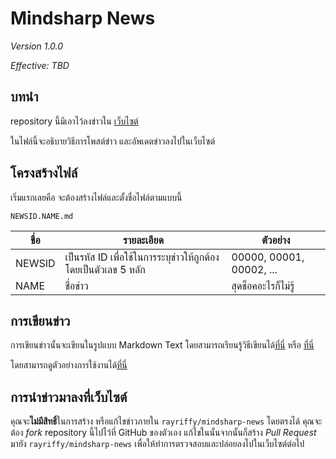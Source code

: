 # Mindsharp News
_Version 1.0.0_

_Effective: TBD_

## บทนำ

repository นี้มีเอาไว้ลงข่าวใน [เว็บไซต์](https://mindsharp.rayriffy.com)

ในไฟล์นี้จะอธิบายวิธีการโพสต์ข่าว และอัพเดตข่าวลงไปในเว็บไซต์

## โครงสร้างไฟล์

เริ่มแรกเลยคือ จะต้องสร้างไฟล์และตั้งชื่อไฟล์ตามแบบนี้

`NEWSID.NAME.md`

| ชื่อ      | รายละเอียด                                          | ตัวอย่าง                   |
|---------|----------------------------------------------------|--------------------------|
| NEWSID  | เป็นรหัส ID เพื่อใช้ในการระบุข่าวให้ถูกต้องโดยเป็นตัวเลข 5 หลัก | 00000, 00001, 00002, ... |
| NAME    | ชื่อข่าว                                              | สุดช็อคอะไรก็ไม่รู้            |

## การเขียนข่าว

การเขียนข่าวนั้นจะเขียนในรูปแบบ Markdown Text โดยสามารถเรียนรู้วิธีเขียนได้[ที่นี่](https://guides.github.com/features/mastering-markdown/) หรือ [ที่นี่](https://github.com/adam-p/markdown-here/wiki/Markdown-Cheatsheet)

โดยสามารถดูตัวอย่างการใช้งานได้[ที่นี่](https://mindsharp.rayriffy.com/news/?id=00000)

## การนำข่าวมาลงที่เว็บไซต์

คุณจะ**ไม่มีสิทธิ์**ในการสร้าง หรือแก้ไขข่าวภายใน `rayriffy/mindsharp-news` โดยตรงได้ คุณจะต้อง *fork* repository นี้ไปไว้ที่ GitHub ของตัวเอง แก้ไขในนั้นจากนั้นก็สร้าง *Pull Request* มายัง `rayriffy/mindsharp-news` เพื่อให้ทำการตรวจสอบและปล่อยลงไปในเว็บไซต์ต่อไป